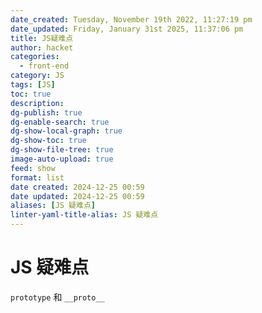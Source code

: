 ```yaml
---
date_created: Tuesday, November 19th 2022, 11:27:19 pm
date_updated: Friday, January 31st 2025, 11:37:06 pm
title: JS疑难点
author: hacket
categories:
  - front-end
category: JS
tags: [JS]
toc: true
description: 
dg-publish: true
dg-enable-search: true
dg-show-local-graph: true
dg-show-toc: true
dg-show-file-tree: true
image-auto-upload: true
feed: show
format: list
date created: 2024-12-25 00:59
date updated: 2024-12-25 00:59
aliases: [JS 疑难点]
linter-yaml-title-alias: JS 疑难点
---
```


# JS 疑难点

`prototype` 和 `__proto__`
